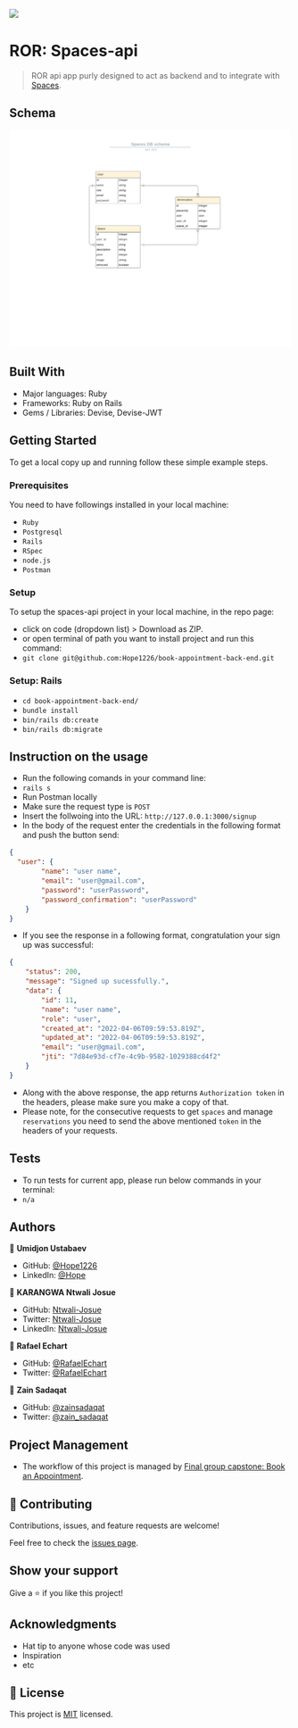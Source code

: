 ![](https://img.shields.io/badge/Microverse-blueviolet)

# ROR: Spaces-api

> ROR api app purly designed to act as backend and to integrate with [Spaces](https://github.com/Hope1226/book-appointment-front-end).

## Schema
![screenshot](./spaces_db_schema.png)

## Built With

- Major languages: Ruby
- Frameworks: Ruby on Rails
- Gems / Libraries: Devise, Devise-JWT

## Getting Started

To get a local copy up and running follow these simple example steps.

### Prerequisites

You need to have followings installed in your local machine:
- `Ruby`
- `Postgresql`
- `Rails`
- `RSpec`
- `node.js`
- `Postman`

### Setup

To setup the spaces-api project in your local machine, in the repo page: 
- click on code (dropdown list) > Download as ZIP. 
- or open terminal of path you want to install project and run this command:
- `git clone git@github.com:Hope1226/book-appointment-back-end.git`

### Setup: Rails
- `cd book-appointment-back-end/`
- `bundle install`
- `bin/rails db:create`
- `bin/rails db:migrate`

## Instruction on the usage
- Run the following comands in your command line:
- `rails s`
- Run Postman locally
- Make sure the request type is `POST`
- Insert the follwoing into the URL: `http://127.0.0.1:3000/signup`
- In the body of the request enter the credentials in the following format and push the button send:
```JSON
{
  "user": {
        "name": "user name",
        "email": "user@gmail.com",
        "password": "userPassword",
        "password_confirmation": "userPassword"
    }
}
```
- If you see the response in a following format, congratulation your sign up was successful:
```JSON
{
    "status": 200,
    "message": "Signed up sucessfully.",
    "data": {
        "id": 11,
        "name": "user name",
        "role": "user",
        "created_at": "2022-04-06T09:59:53.819Z",
        "updated_at": "2022-04-06T09:59:53.819Z",
        "email": "user@gmail.com",
        "jti": "7d84e93d-cf7e-4c9b-9582-1029388cd4f2"
    }
}
```
- Along with the above response, the app returns `Authorization token` in the headers, please make sure you make a copy of that.
- Please note, for the consecutive requests to get `spaces` and manage `reservations` you need to send the above mentioned `token` in the headers of your requests.

## Tests
- To run tests for current app, please run below commands in your terminal:
- `n/a`

## Authors

👤 **Umidjon Ustabaev**

- GitHub: [@Hope1226](https://github.com/Hope1226)
- LinkedIn: [@Hope](https://www.linkedin.com/in/umidjon-ustabaev/)

👤 **KARANGWA Ntwali Josue**

- GitHub: [Ntwali-Josue](https://github.com/Ntwali-Josue)
- Twitter: [Ntwali-Josue](https://twitter.com/JosueNtwali)
- LinkedIn: [Ntwali-Josue](https://linkedin.com/in/karangwa)

👤 **Rafael Echart**

- GitHub: [@RafaelEchart](https://github.com/rafaelechart)
- Twitter: [@RafaelEchart](https://twitter.com/rafaelechart)

👤 **Zain Sadaqat**

- GitHub: [@zainsadaqat ](https://github.com/zainsadaqat)
- Twitter: [@zain_sadaqat](https://twitter.com/zain_sadaqat)

## Project Management
- The workflow of this project is managed by [Final group capstone: Book an Appointment](https://github.com/users/Hope1226/projects/1).

## 🤝 Contributing

Contributions, issues, and feature requests are welcome!

Feel free to check the [issues page](https://github.com/Hope1226/book-appointment-back-end/issues).

## Show your support

Give a ⭐️ if you like this project!

## Acknowledgments

- Hat tip to anyone whose code was used
- Inspiration
- etc

## 📝 License

This project is [MIT](./MIT.md) licensed.

